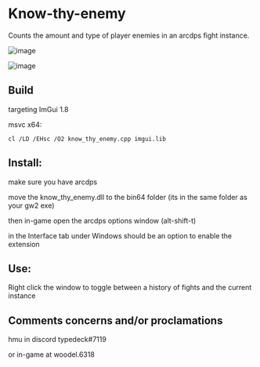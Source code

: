 # Know-thy-enemy
Counts the amount and type of player enemies in an arcdps fight instance.

![image](https://user-images.githubusercontent.com/113395677/189776525-a1103ead-7313-458a-83de-9befa86c714b.png)

![image](https://user-images.githubusercontent.com/113395677/189776559-de7d1981-8bff-4dd7-8f07-3062b602bf29.png)

## Build
targeting ImGui 1.8

msvc x64:
```
cl /LD /EHsc /O2 know_thy_enemy.cpp imgui.lib
```

## Install:
make sure you have arcdps

move the know_thy_enemy.dll to the bin64 folder (its in the same folder as your gw2 exe)

then in-game open the arcdps options window (alt-shift-t)

in the Interface tab under Windows should be an option to enable the extension


## Use:
Right click the window to toggle between a history of fights and the current instance

## Comments concerns and/or proclamations

hmu in discord typedeck#7119

or in-game at woodel.6318
